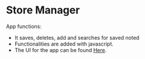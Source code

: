 # Store Manager  


App functions:

- It saves, deletes, add and searches for saved noted  
- Functionalities are added with javascript.  
- The UI for the app can be found [Here](https://zemchuks.github.io/note-manager-javascript/).
